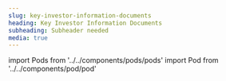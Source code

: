 ```yaml
---
slug: key-investor-information-documents
heading: Key Investor Information Documents
subheading: Subheader needed
media: true
---
```


import Pods from '../../components/pods/pods'
import Pod from '../../components/pod/pod'

<Pods>
  <Pod link={'/docs/Fidelity-Index-World-KIID.pdf'} heading={'Fidelity Index World KIID'} description={'Key Investor Information Document'} type={'isa-terms'}/>
  <Pod link={'/docs/LG-Cash-Trust-KIID.pdf'} heading={'KIIDs'} description={'Key Investor Information Document'} type={'isa-terms'}/>
</Pods>